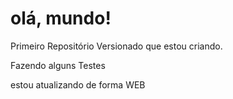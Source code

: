 # olá, mundo!
Primeiro Repositório Versionado que estou criando.

Fazendo alguns Testes

estou atualizando de forma WEB
